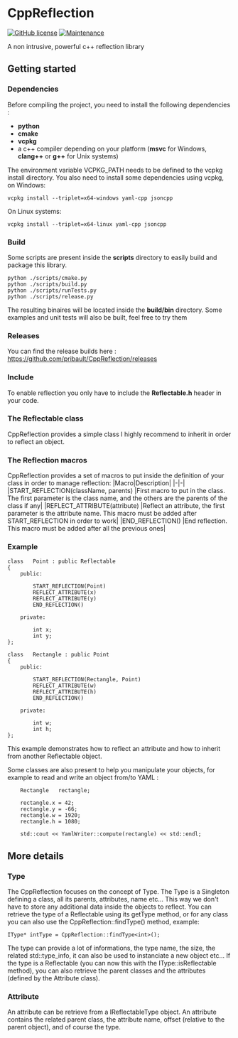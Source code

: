 # CppReflection

[![GitHub license](https://img.shields.io/github/license/pribault/CppReflection)](https://github.com/pribault/CppReflection/blob/master/LICENSE)
[![Maintenance](https://img.shields.io/badge/Maintained%3F-yes-green.svg)](https://github.com/pribault/CppReflection/graphs/commit-activity)

A non intrusive, powerful c++ reflection library

## Getting started

### Dependencies

Before compiling the project, you need to install the following dependencies :
- <b>python</b>
- <b>cmake</b>
- <b>vcpkg</b>
- a c++ compiler depending on your platform (<b>msvc</b> for Windows, <b>clang++</b> or <b>g++</b> for Unix systems)

The environment variable VCPKG_PATH needs to be defined to the vcpkg install directory.
You also need to install some dependencies using vcpkg, on Windows:

`vcpkg install --triplet=x64-windows yaml-cpp jsoncpp`

On Linux systems:

`vcpkg install --triplet=x64-linux yaml-cpp jsoncpp`

### Build

Some scripts are present inside the <b>scripts</b> directory to easily build and package this library.

```
python ./scripts/cmake.py
python ./scripts/build.py
python ./scripts/runTests.py
python ./scripts/release.py
```

The resulting binaires will be located inside the <b>build/bin</b> directory.
Some examples and unit tests will also be built, feel free to try them

### Releases

You can find the release builds here : https://github.com/pribault/CppReflection/releases

### Include

To enable reflection you only have to include the <b>Reflectable.h</b> header in your code.

### The Reflectable class

CppReflection provides a simple class I highly recommend to inherit in order to reflect an object.

### The Reflection macros

CppReflection provides a set of macros to put inside the definition of your class in order to manage reflection:
|Macro|Description|
|-|-|
|START_REFLECTION(className, parents) |First macro to put in the class. The first parameter is the class name, and the others are the parents of the class if any|
|REFLECT_ATTRIBUTE(attribute)         |Reflect an attribute, the first parameter is the attribute name. This macro must be added after START_REFLECTION in order to work|
|END_REFLECTION()                     |End reflection. This macro must be added after all the previous ones|

### Example

```
class	Point : public Reflectable
{
	public:

		START_REFLECTION(Point)
		REFLECT_ATTRIBUTE(x)
		REFLECT_ATTRIBUTE(y)
		END_REFLECTION()

	private:

		int	x;
		int	y;
};

class	Rectangle : public Point
{
	public:

		START_REFLECTION(Rectangle, Point)
		REFLECT_ATTRIBUTE(w)
		REFLECT_ATTRIBUTE(h)
		END_REFLECTION()

	private:

		int	w;
		int	h;
};
```

This example demonstrates how to reflect an attribute and how to inherit from another Reflectable object.

Some classes are also present to help you manipulate your objects, for example to read and write an object from/to YAML :

```
	Rectangle	rectangle;

	rectangle.x = 42;
	rectangle.y = -66;
	rectangle.w = 1920;
	rectangle.h = 1080;

	std::cout << YamlWriter::compute(rectangle) << std::endl;
```

## More details

### Type

The CppReflection focuses on the concept of Type. The Type is a Singleton defining a class, all its parents, attributes, name etc... This way we don't have to store any additional data inside the objects to reflect.
You can retrieve the type of a Reflectable using its getType method, or for any class you can also use the CppReflection::findType<type>() method, example:
```
IType* intType = CppReflection::findType<int>();
```
The type can provide a lot of informations, the type name, the size, the related std::type_info, it can also be used to instanciate a new object etc...
If the type is a Reflectable (you can now this with the IType::isReflectable method), you can also retrieve the parent classes and the attributes (defined by the Attribute class).

### Attribute

An attribute can be retrieve from a IReflectableType object. An attribute contains the related parent class, the attribute name, offset (relative to the parent object), and of course the type.
